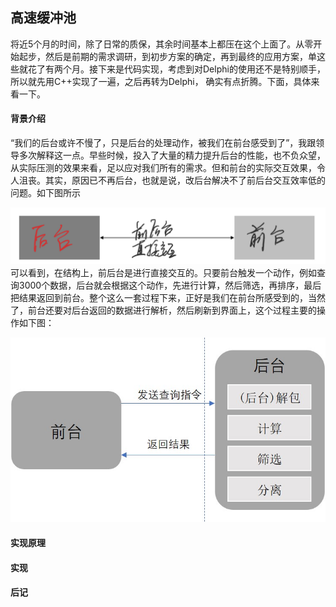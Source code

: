 ## 高速缓冲池
将近5个月的时间，除了日常的质保，其余时间基本上都压在这个上面了。从零开始起步，然后是前期的需求调研，到初步方案的确定，再到最终的应用方案，单这些就花了有两个月。接下来是代码实现，考虑到对Delphi的使用还不是特别顺手，所以就先用C++实现了一遍，之后再转为Delphi， 确实有点折腾。下面，具体来看一下。

#### 背景介绍
“我们的后台或许不慢了，只是后台的处理动作，被我们在前台感受到了”，我跟领导多次解释这一点。早些时候，投入了大量的精力提升后台的性能，也不负众望，从实际压测的效果来看，足以应对我们所有的需求。但和前台的实际交互效果，令人沮丧。其实，原因已不再后台，也就是说，改后台解决不了前后台交互效率低的问题。如下图所示

![FB.jpg](https://github.com/WalkingNL/Pics/blob/master/FB.jpg)
可以看到，在结构上，前后台是进行直接交互的。只要前台触发一个动作，例如查询3000个数据，后台就会根据这个动作，先进行计算，然后筛选，再排序，最后把结果返回到前台。整个这么一套过程下来，正好是我们在前台所感受到的，当然了，前台还要对后台返回的数据进行解析，然后刷新到界面上，这个过程主要的操作如下图：

![](https://github.com/WalkingNL/Pics/blob/master/%E6%8C%87%E4%BB%A4%E6%97%B6%E9%97%B4.jpg)

#### 实现原理

#### 实现

#### 后记
